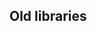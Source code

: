 
<!inputFile|path=Chapters/Alexandrie/alexandrie.md!>

<!inputFile|path=Chapters/bloc/introduction.md!>
<!inputFile|path=Chapters/bloc/bloc.md!>
<!inputFile|path=Chapters/bloc/text.md!>

## Old libraries

<!inputFile|path=Chapters/Athens/Athens.md!>